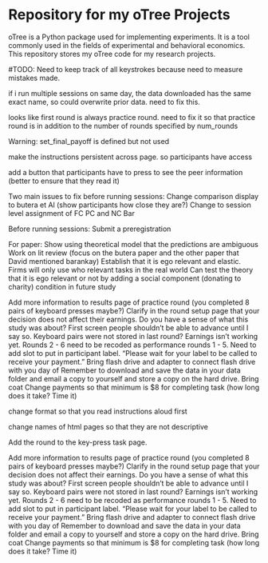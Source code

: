 # Repository for my oTree Projects

oTree is a Python package used for implementing experiments. It is a tool commonly used in the fields of experimental and behavioral economics. This repository stores my oTree code for my research projects.

#TODO:
Need to keep track of all keystrokes because need to measure mistakes made.

if i run multiple sessions on same day, the data downloaded has the same exact name, so could overwrite prior data. need to fix this.

looks like first round is always practice round. need to fix it so that practice round is in addition to the number of rounds specified by num_rounds

Warning: set_final_payoff is defined but not used

make the instructions persistent across page. so participants have access

add a button that participants have to press to see the peer information (better to ensure that they read it)

Two main issues to fix before running sessions:
Change comparison display to butera et Al (show participants how close they are?)
Change to session level assignment of FC PC and NC
Bar

Before running sessions:
Submit a preregistration

For paper:
Show using theoretical model that the predictions are ambiguous
Work on lit review (focus on the butera paper and the other paper that David mentioned barankay)
Establish that it is ego relevant and elastic. Firms will only use who relevant tasks in the real world
Can test the theory that it is ego relevant or not by adding a social component (donating to charity) condition in future study

Add more information to results page of practice round (you completed 8 pairs of keyboard presses maybe?)
Clarify in the round setup page that your decision does not affect their earnings.
Do you have a sense of what this study was about?
First screen people shouldn’t be able to advance until I say so.
Keyboard pairs were not stored in last round?
Earnings isn’t working yet.
Rounds 2 - 6 need to be recoded as performance rounds 1 - 5.
Need to add slot to put in participant label.
“Please wait for your label to be called to receive your payment.”
Bring flash drive and adapter to connect flash drive with you day of
Remember to download and save the data in your data folder and email a copy to yourself and store a copy on the hard drive.
Bring coat
Change payments so that minimum is $8 for completing task (how long does it take? Time it)

change format so that you read instructions aloud first

change names of html pages so that they are not descriptive

Add the round to the key-press task page.

Add more information to results page of practice round (you completed 8 pairs of keyboard presses maybe?)
Clarify in the round setup page that your decision does not affect their earnings.
Do you have a sense of what this study was about?
First screen people shouldn’t be able to advance until I say so.
Keyboard pairs were not stored in last round?
Earnings isn’t working yet.
Rounds 2 - 6 need to be recoded as performance rounds 1 - 5.
Need to add slot to put in participant label.
“Please wait for your label to be called to receive your payment.”
Bring flash drive and adapter to connect flash drive with you day of
Remember to download and save the data in your data folder and email a copy to yourself and store a copy on the hard drive.
Bring coat
Change payments so that minimum is $8 for completing task (how long does it take? Time it)
